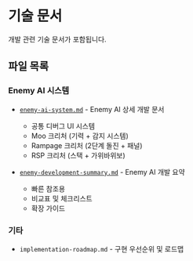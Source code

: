 # 기술 문서

개발 관련 기술 문서가 포함됩니다.

## 파일 목록

### Enemy AI 시스템
- [`enemy-ai-system.md`](./enemy-ai-system.md) - Enemy AI 상세 개발 문서
  - 공통 디버그 UI 시스템
  - Moo 크리처 (기력 + 감지 시스템)
  - Rampage 크리처 (2단계 돌진 + 패널)
  - RSP 크리처 (스택 + 가위바위보)
  
- [`enemy-development-summary.md`](./enemy-development-summary.md) - Enemy AI 개발 요약
  - 빠른 참조용
  - 비교표 및 체크리스트
  - 확장 가이드

### 기타
- `implementation-roadmap.md` - 구현 우선순위 및 로드맵
